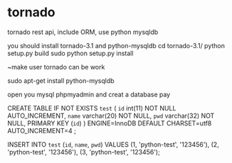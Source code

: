 tornado
=======

tornado rest api, include ORM, use python mysqldb

you should install tornado-3.1 and python-mysqldb
cd tornado-3.1/
python setup.py build
sudo python setup.py install

~make user tornado can be work

sudo apt-get install python-mysqldb 

open you mysql phpmyadmin and creat a database pay

CREATE TABLE IF NOT EXISTS `test` (
  `id` int(11) NOT NULL AUTO_INCREMENT,
  `name` varchar(20) NOT NULL,
  `pwd` varchar(32) NOT NULL,
  PRIMARY KEY (`id`)
) ENGINE=InnoDB  DEFAULT CHARSET=utf8 AUTO_INCREMENT=4 ;

INSERT INTO `test` (`id`, `name`, `pwd`) VALUES
(1, 'python-test', '123456'),
(2, 'python-test', '123456'),
(3, 'python-test', '123456');
